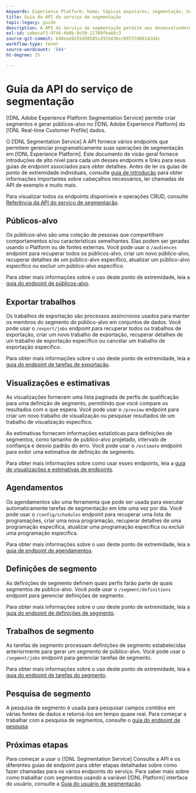 ```yaml
---
keywords: Experience Platform; home; tópicos populares; segmentação; Segmentação; Serviço de segmentação; API; api;
title: Guia da API do serviço de segmentação
topic-legacy: guide
description: A API do Serviço de segmentação permite aos desenvolvedores gerenciar programaticamente as operações de segmentação no Adobe Experience Platform. Siga este manual para saber como executar operações importantes usando a API.
exl-id: cebecaf3-9746-4b0b-9c50-11789fba66c3
source-git-commit: b48ead4255d50585cd315436ccb9727d86142d4c
workflow-type: tm+mt
source-wordcount: '564'
ht-degree: 2%

---
```


# Guia da API do serviço de segmentação

[!DNL Adobe Experience Platform Segmentation Service] permite criar segmentos e gerar públicos-alvo no [!DNL Adobe Experience Platform] do [!DNL Real-time Customer Profile] dados.

O [!DNL Segmentation Service] A API fornece vários endpoints que permitem gerenciar programaticamente suas operações de segmentação em [!DNL Experience Platform]. Este documento de visão geral fornece introduções de alto nível para cada um desses endpoints e links para seus guias de endpoint associados para obter detalhes. Antes de ler os guias de ponto de extremidade individuais, consulte [guia de introdução](./getting-started.md) para obter informações importantes sobre cabeçalhos necessários, ler chamadas de API de exemplo e muito mais.

Para visualizar todos os endpoints disponíveis e operações CRUD, consulte [Referência da API do serviço de segmentação](https://www.adobe.io/experience-platform-apis/references/segmentation/).

## Públicos-alvo

Os públicos-alvo são uma coleção de pessoas que compartilham comportamentos e/ou características semelhantes. Elas podem ser geradas usando o Platform ou de fontes externas. Você pode usar o `/audiences` endpoint para recuperar todos os públicos-alvo, criar um novo público-alvo, recuperar detalhes de um público-alvo específico, atualizar um público-alvo específico ou excluir um público-alvo específico.

Para obter mais informações sobre o uso deste ponto de extremidade, leia a [guia do endpoint de públicos-alvo](./audiences.md).

## Exportar trabalhos

Os trabalhos de exportação são processos assíncronos usados para manter os membros do segmento do público-alvo em conjuntos de dados. Você pode usar o `/export/jobs` endpoint para recuperar todos os trabalhos de exportação, criar um novo trabalho de exportação, recuperar detalhes de um trabalho de exportação específico ou cancelar um trabalho de exportação específico.

Para obter mais informações sobre o uso deste ponto de extremidade, leia a [guia do endpoint de tarefas de exportação](./export-jobs.md).

## Visualizações e estimativas

As visualizações fornecem uma lista paginada de perfis de qualificação para uma definição de segmento, permitindo que você compare os resultados com o que espera. Você pode usar o `/preview` endpoint para criar um novo trabalho de visualização ou pesquisar resultados de um trabalho de visualização específico.

As estimativas fornecem informações estatísticas para definições de segmentos, como tamanho de público-alvo projetado, intervalo de confiança e desvio padrão do erro. Você pode usar o `/estimate` endpoint para exibir uma estimativa de definição de segmento.

Para obter mais informações sobre como usar esses endpoints, leia a [guia de visualizações e estimativas de endpoints](./previews-and-estimates.md).

## Agendamentos

Os agendamentos são uma ferramenta que pode ser usada para executar automaticamente tarefas de segmentação em lote uma vez por dia. Você pode usar o `/config/schedules` endpoint para recuperar uma lista de programações, criar uma nova programação, recuperar detalhes de uma programação específica, atualizar uma programação específica ou excluir uma programação específica.

Para obter mais informações sobre o uso deste ponto de extremidade, leia a [guia de endpoint de agendamentos](./schedules.md).

## Definições de segmento

As definições de segmento definem quais perfis farão parte de quais segmentos de público-alvo. Você pode usar o `/segment/definitions` endpoint para gerenciar definições de segmento.

Para obter mais informações sobre o uso deste ponto de extremidade, leia a [guia do endpoint de definições de segmento](./segment-definitions.md).

## Trabalhos de segmento

As tarefas de segmento processam definições de segmento estabelecidas anteriormente para gerar um segmento de público-alvo. Você pode usar o `/segment/jobs` endpoint para gerenciar tarefas de segmento.

Para obter mais informações sobre o uso deste ponto de extremidade, leia a [guia do endpoint de tarefas do segmento](./segment-jobs.md).

## Pesquisa de segmento

A pesquisa de segmento é usada para pesquisar campos contidos em várias fontes de dados e retorná-los em tempo quase real. Para começar a trabalhar com a pesquisa de segmentos, consulte o [guia do endpoint de pesquisa](segment-search.md)

## Próximas etapas

Para começar a usar o [!DNL Segmentation Service] Consulte a API e os diferentes guias de endpoint para obter etapas detalhadas sobre como fazer chamadas para os vários endpoints do serviço. Para saber mais sobre como trabalhar com segmentos usando a variável [!DNL Platform] interface do usuário, consulte a [Guia do usuário de segmentação](../ui/overview.md).
